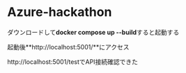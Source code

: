 # Azure-hackathon
ダウンロードして**docker compose up --build**すると起動する

起動後**http://localhost:5001/**にアクセス

http://localhost:5001/testでAPI接続確認できた
